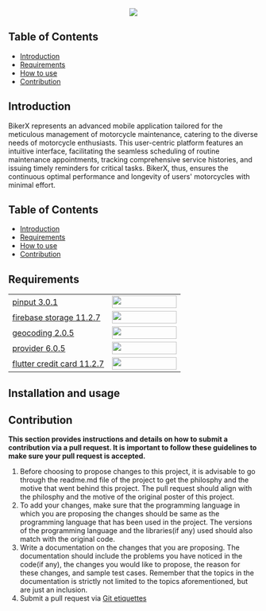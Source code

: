 <div align="center">
 <img src="https://imgur.com/ZrFwZhg.png">
</div>

## Table of Contents
- [Introduction](#introduction) <br>
- [Requirements](#requirements) <br>
- [How to use](#installation-and-usage) <br>
- [Contribution](#contribution)

## Introduction 
BikerX represents an advanced mobile application tailored for the meticulous management of motorcycle maintenance, catering to the diverse needs of motorcycle enthusiasts. This user-centric platform features an intuitive interface, facilitating the seamless scheduling of routine maintenance appointments, tracking comprehensive service histories, and issuing timely reminders for critical tasks. BikerX, thus, ensures the continuous optimal performance and longevity of users' motorcycles with minimal effort.

## Table of Contents
- [Introduction](#introduction) <br>
- [Requirements](#requirements) <br>
- [How to use](#installation-and-usage) <br>
- [Contribution](#contribution)
  
## Requirements
|||
|--|--|
|[pinput 3.0.1](https://www.python.org)|<img src="https://imgur.com/68Q9X2h.png" width="130px" height="25px"></a><br>|
|[firebase storage 11.2.7](https://github.com/flairNLP/flair)|<img src="https://imgur.com/9ZXPj2Q.png" width="130px" height="25px"></a><br>|
|[geocoding 2.0.5](https://streamlit.io)|<img src="https://imgur.com/Amcsd6l.png" width="130px" height="25px"></a><br>|
|[provider 6.0.5](https://pypi.org/project/easyocr/)|<img src="https://imgur.com/yMvnYDA.png" width="130px" height="25px"></a><br>|
|[flutter credit card 11.2.7](https://matplotlib.org)|<img src="https://imgur.com/Vldhexn.png" width="130px" height="25px"></a><br>|

## Installation and usage


## Contribution 
**This section provides instructions and details on how to submit a contribution via a pull request. It is important to follow these guidelines to make sure your pull request is accepted.**
1. Before choosing to propose changes to this project, it is advisable to go through the readme.md file of the project to get the philosphy and the motive that went behind this project. The pull request should align with the philosphy and the motive of the original poster of this project.
2. To add your changes, make sure that the programming language in which you are proposing the changes should be same as the programming language that has been used in the project. The versions of the programming language and the libraries(if any) used should also match with the original code.
3. Write a documentation on the changes that you are proposing. The documentation should include the problems you have noticed in the code(if any), the changes you would like to propose, the reason for these changes, and sample test cases. Remember that the topics in the documentation is strictly not limited to the topics aforementioned, but are just an inclusion.
4. Submit a pull request via [Git etiquettes](https://gist.github.com/mikepea/863f63d6e37281e329f8) 
